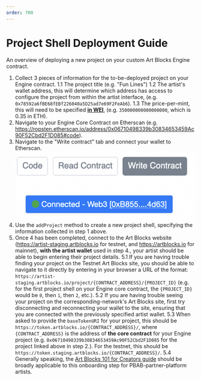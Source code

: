 ```yaml
---
order: 700
---
```

# Project Shell Deployment Guide

An overview of deploying a new project on your custom Art Blocks Engine contract.

1. Collect 3 pieces of information for the to-be-deployed project on your Engine contract.
   1.1 The project title (e.g. "Fun Lines")
   1.2 The artist's wallet address, this will determine which address has access to configure the project from within the artist interface, (e.g. `0x78592a6fBE68fEBf226040a5D25ad7e69F2FeAb6`).
   1.3 The price-per-mint, this will need to be specified [**in WEI**](https://eth-converter.com), (e.g. `350000000000000000`, which is 0.35 in ETH).
2. Navigate to your Engine Core Contract on Etherscan (e.g. https://ropsten.etherscan.io/address/0x06710498339b30834653459Ac90F52Cbd2F1D085#code).
3. Navigate to the "Write contract" tab and connect your wallet to Etherscan.![](/static/screenshot3.png)
4. Use the `addProject` method to create a new project shell, specifying the information collected in step 1 above.
5. Once 4 has been completed, connect to the Art Blocks website  (https://artist-staging.artblocks.io for testnet, and https://artblocks.io for mainnet), **with the artist wallet** used in step 4., your artist should be able to begin entering their project details.
   5.1 If you are having trouble finding your project on the Testnet Art Blocks site, you should be able to navigate to it directly by entering in your browser a URL of the format: `https://artist-staging.artblocks.io/project/{CONTRACT_ADDRESS}/{PROJECT_ID}` (e.g. for the first project shell on your Engine core contract, the `{PROJECT_ID}` would be `0`, then `1`, then `2`, etc.).
   5.2 If you are having trouble seeing your project on the corresponding-network's Art Blocks site, first try disconnecting and reconnecting your wallet to the site, ensuring that you are connected with the previously specified artist wallet.
   5.3 When asked to provide the `baseTokenURI` for your project, this should be `https://token.artblocks.io/{CONTRACT_ADDRESS}/`, where `{CONTRACT_ADDRESS}` is the address of **the core contract** for your Engine project (e.g. `0x06710498339b30834653459Ac90F52Cbd2F1D085` for the project linked above in step 2.). For the testnet, this should be `https://token.staging.artblocks.io/{CONTRACT_ADDRESS}/`.
   5.4 Generally speaking, the [Art Blocks 101 for Creators guide](/creator-onboarding/readme/readme.md) should be broadly applicable to this onboarding step for PBAB-partner-platform artists.
